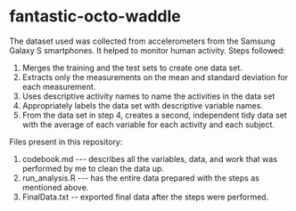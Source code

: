 # fantastic-octo-waddle

The dataset used was collected from accelerometers from the Samsung Galaxy S smartphones. 
It helped to monitor human activity. 
Steps followed:
1. Merges the training and the test sets to create one data set.
2. Extracts only the measurements on the mean and standard deviation for each measurement.
3. Uses descriptive activity names to name the activities in the data set
4. Appropriately labels the data set with descriptive variable names.
5. From the data set in step 4, creates a second, independent tidy data set with the average of each variable for each activity and each subject.

Files present in this repository: 
1. codebook.md --- describes all the variables, data, and work that was performed by me to clean the data up.
2. run_analysis.R --- has the entire data prepared with the steps as mentioned above.
3. FinalData.txt -- exported final data after the steps were performed. 
